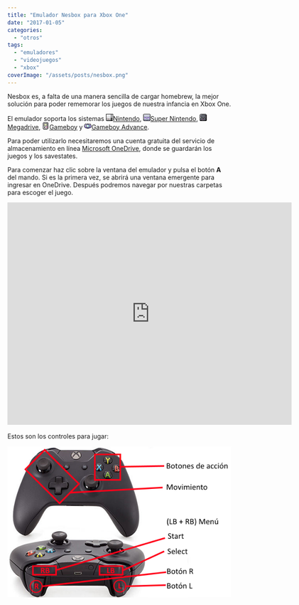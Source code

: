 ```yaml
---
title: "Emulador Nesbox para Xbox One"
date: "2017-01-05"
categories: 
  - "otros"
tags: 
  - "emuladores"
  - "videojuegos"
  - "xbox"
coverImage: "/assets/posts/nesbox.png"
---
```


Nesbox es, a falta de una manera sencilla de cargar homebrew, la mejor solución para poder rememorar los juegos de nuestra infancia en Xbox One.

El emulador soporta los sistemas ![](images/ico-nes.png)[Nintendo](https://es.wikipedia.org/wiki/Nintendo_Entertainment_System), ![](images/ico-snes.png)[Super Nintendo](https://es.wikipedia.org/wiki/Super_Nintendo), ![](images/ico-megadrive.png)[Megadrive](https://es.wikipedia.org/wiki/Mega_Drive), ![](images/ico-gb.png)[Gameboy](https://es.wikipedia.org/wiki/Game_Boy) y ![](images/ico-gba.png)[Gameboy Advance](https://es.wikipedia.org/wiki/Game_Boy_Advance).

Para poder utilizarlo necesitaremos una cuenta gratuita del servicio de almacenamiento en línea [Microsoft OneDrive](https://onedrive.live.com), donde se guardarán los juegos y los savestates.

Para comenzar haz clic sobre la ventana del emulador y pulsa el botón **A** del mando. Si es la primera vez, se abrirá una ventana emergente para ingresar en OneDrive. Después podremos navegar por nuestras carpetas para escoger el juego.

<iframe src="https://itch.io/embed-upload/346544?color=333333" width="640" height="500" frameborder="0" allowfullscreen="allowfullscreen"></iframe>

Estos son los controles para jugar:

![](/assets/posts/instr-nesbox.png)
